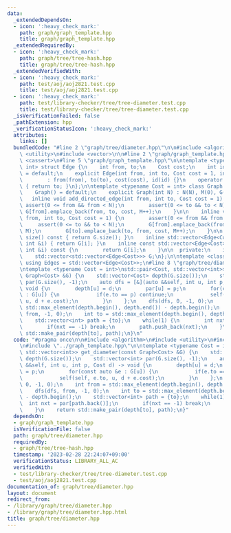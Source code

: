 ```yaml
---
data:
  _extendedDependsOn:
  - icon: ':heavy_check_mark:'
    path: graph/graph_template.hpp
    title: graph/graph_template.hpp
  _extendedRequiredBy:
  - icon: ':heavy_check_mark:'
    path: graph/tree/tree-hash.hpp
    title: graph/tree/tree-hash.hpp
  _extendedVerifiedWith:
  - icon: ':heavy_check_mark:'
    path: test/aoj/aoj2821.test.cpp
    title: test/aoj/aoj2821.test.cpp
  - icon: ':heavy_check_mark:'
    path: test/library-checker/tree/tree-diameter.test.cpp
    title: test/library-checker/tree/tree-diameter.test.cpp
  _isVerificationFailed: false
  _pathExtension: hpp
  _verificationStatusIcon: ':heavy_check_mark:'
  attributes:
    links: []
  bundledCode: "#line 2 \"graph/tree/diameter.hpp\"\n\n#include <algorithm>\n#include\
    \ <utility>\n#include <vector>\n\n#line 2 \"graph/graph_template.hpp\"\n\n#include\
    \ <cassert>\n#line 5 \"graph/graph_template.hpp\"\n\ntemplate <typename Cost =\
    \ int> struct Edge {\n    int from, to;\n    Cost cost;\n    int id;\n    Edge()\
    \ = default;\n    explicit Edge(int from, int to, Cost cost = 1, int id = -1)\n\
    \        : from(from), to(to), cost(cost), id(id) {}\n    operator int() const\
    \ { return to; }\n};\n\ntemplate <typename Cost = int> class Graph {\n  public:\n\
    \    Graph() = default;\n    explicit Graph(int N) : N(N), M(0), G(N) {}\n\n \
    \   inline void add_directed_edge(int from, int to, Cost cost = 1) {\n       \
    \ assert(0 <= from && from < N);\n        assert(0 <= to && to < N);\n       \
    \ G[from].emplace_back(from, to, cost, M++);\n    }\n\n    inline void add_undirected_edge(int\
    \ from, int to, Cost cost = 1) {\n        assert(0 <= from && from < N);\n   \
    \     assert(0 <= to && to < N);\n        G[from].emplace_back(from, to, cost,\
    \ M);\n        G[to].emplace_back(to, from, cost, M++);\n    }\n\n    inline size_t\
    \ size() const { return G.size(); }\n    inline std::vector<Edge<Cost>> &operator[](const\
    \ int &i) { return G[i]; }\n    inline const std::vector<Edge<Cost>> &operator[](const\
    \ int &i) const {\n        return G[i];\n    }\n\n  private:\n    int N, M;\n\
    \    std::vector<std::vector<Edge<Cost>>> G;\n};\n\ntemplate <class Cost = int>\
    \ using Edges = std::vector<Edge<Cost>>;\n#line 8 \"graph/tree/diameter.hpp\"\n\
    \ntemplate <typename Cost = int>\nstd::pair<Cost, std::vector<int>> get_diameter(const\
    \ Graph<Cost> &G) {\n    std::vector<Cost> depth(G.size());\n    std::vector<int>\
    \ par(G.size(), -1);\n    auto dfs = [&](auto &&self, int u, int p, Cost d) ->\
    \ void {\n        depth[u] = d;\n        par[u] = p;\n        for(const auto &e\
    \ : G[u]) {\n            if(e.to == p) continue;\n            self(self, e.to,\
    \ u, d + e.cost);\n        }\n    };\n    dfs(dfs, 0, -1, 0);\n    int from =\
    \ std::max_element(depth.begin(), depth.end()) - depth.begin();\n    dfs(dfs,\
    \ from, -1, 0);\n    int to = std::max_element(depth.begin(), depth.end()) - depth.begin();\n\
    \    std::vector<int> path = {to};\n    while(1) {\n        int nxt = par[path.back()];\n\
    \        if(nxt == -1) break;\n        path.push_back(nxt);\n    }\n    return\
    \ std::make_pair(depth[to], path);\n}\n"
  code: "#pragma once\n\n#include <algorithm>\n#include <utility>\n#include <vector>\n\
    \n#include \"../graph_template.hpp\"\n\ntemplate <typename Cost = int>\nstd::pair<Cost,\
    \ std::vector<int>> get_diameter(const Graph<Cost> &G) {\n    std::vector<Cost>\
    \ depth(G.size());\n    std::vector<int> par(G.size(), -1);\n    auto dfs = [&](auto\
    \ &&self, int u, int p, Cost d) -> void {\n        depth[u] = d;\n        par[u]\
    \ = p;\n        for(const auto &e : G[u]) {\n            if(e.to == p) continue;\n\
    \            self(self, e.to, u, d + e.cost);\n        }\n    };\n    dfs(dfs,\
    \ 0, -1, 0);\n    int from = std::max_element(depth.begin(), depth.end()) - depth.begin();\n\
    \    dfs(dfs, from, -1, 0);\n    int to = std::max_element(depth.begin(), depth.end())\
    \ - depth.begin();\n    std::vector<int> path = {to};\n    while(1) {\n      \
    \  int nxt = par[path.back()];\n        if(nxt == -1) break;\n        path.push_back(nxt);\n\
    \    }\n    return std::make_pair(depth[to], path);\n}"
  dependsOn:
  - graph/graph_template.hpp
  isVerificationFile: false
  path: graph/tree/diameter.hpp
  requiredBy:
  - graph/tree/tree-hash.hpp
  timestamp: '2023-02-28 22:24:07+09:00'
  verificationStatus: LIBRARY_ALL_AC
  verifiedWith:
  - test/library-checker/tree/tree-diameter.test.cpp
  - test/aoj/aoj2821.test.cpp
documentation_of: graph/tree/diameter.hpp
layout: document
redirect_from:
- /library/graph/tree/diameter.hpp
- /library/graph/tree/diameter.hpp.html
title: graph/tree/diameter.hpp
---
```

